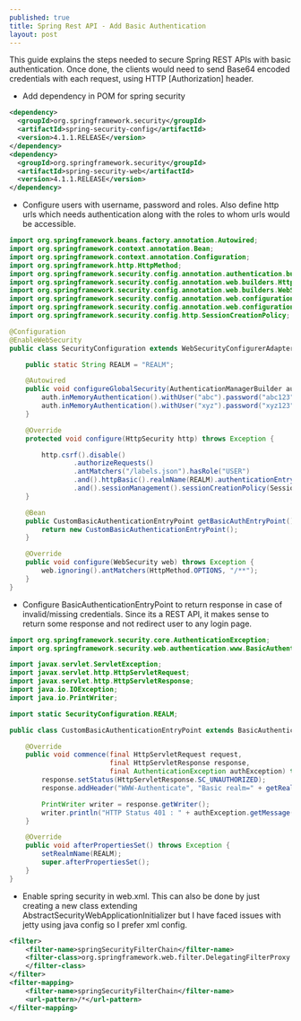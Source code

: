 ```yaml
---
published: true
title: Spring Rest API - Add Basic Authentication
layout: post
---
```


This guide explains the steps needed to secure Spring REST APIs with basic authentication. Once done, the clients would need to send Base64 encoded credentials with each request, using HTTP [Authorization] header.

- Add dependency in POM for spring security

```xml
<dependency>
  <groupId>org.springframework.security</groupId>
  <artifactId>spring-security-config</artifactId>
  <version>4.1.1.RELEASE</version>
</dependency>
<dependency>
  <groupId>org.springframework.security</groupId>
  <artifactId>spring-security-web</artifactId>
  <version>4.1.1.RELEASE</version>
</dependency>
```

- Configure users with username, password and roles. Also define http urls which needs authentication along with the roles to whom urls would be accessible.

```java
import org.springframework.beans.factory.annotation.Autowired;
import org.springframework.context.annotation.Bean;
import org.springframework.context.annotation.Configuration;
import org.springframework.http.HttpMethod;
import org.springframework.security.config.annotation.authentication.builders.AuthenticationManagerBuilder;
import org.springframework.security.config.annotation.web.builders.HttpSecurity;
import org.springframework.security.config.annotation.web.builders.WebSecurity;
import org.springframework.security.config.annotation.web.configuration.EnableWebSecurity;
import org.springframework.security.config.annotation.web.configuration.WebSecurityConfigurerAdapter;
import org.springframework.security.config.http.SessionCreationPolicy;

@Configuration
@EnableWebSecurity
public class SecurityConfiguration extends WebSecurityConfigurerAdapter {

    public static String REALM = "REALM";

    @Autowired
    public void configureGlobalSecurity(AuthenticationManagerBuilder auth) throws Exception {
        auth.inMemoryAuthentication().withUser("abc").password("abc123").roles("USER");
        auth.inMemoryAuthentication().withUser("xyz").password("xyz123").roles("USER");
    }

    @Override
    protected void configure(HttpSecurity http) throws Exception {

        http.csrf().disable()
                .authorizeRequests()
                .antMatchers("/labels.json").hasRole("USER")
                .and().httpBasic().realmName(REALM).authenticationEntryPoint(getBasicAuthEntryPoint())
                .and().sessionManagement().sessionCreationPolicy(SessionCreationPolicy.STATELESS);
    }

    @Bean
    public CustomBasicAuthenticationEntryPoint getBasicAuthEntryPoint() {
        return new CustomBasicAuthenticationEntryPoint();
    }

    @Override
    public void configure(WebSecurity web) throws Exception {
        web.ignoring().antMatchers(HttpMethod.OPTIONS, "/**");
    }
}
```

- Configure BasicAuthenticationEntryPoint to return response in case of invalid/missing credentials. Since its a REST API, it makes sense to return some response and not redirect user to any login page.

```java
import org.springframework.security.core.AuthenticationException;
import org.springframework.security.web.authentication.www.BasicAuthenticationEntryPoint;

import javax.servlet.ServletException;
import javax.servlet.http.HttpServletRequest;
import javax.servlet.http.HttpServletResponse;
import java.io.IOException;
import java.io.PrintWriter;

import static SecurityConfiguration.REALM;

public class CustomBasicAuthenticationEntryPoint extends BasicAuthenticationEntryPoint {

    @Override
    public void commence(final HttpServletRequest request,
                         final HttpServletResponse response,
                         final AuthenticationException authException) throws IOException, ServletException {
        response.setStatus(HttpServletResponse.SC_UNAUTHORIZED);
        response.addHeader("WWW-Authenticate", "Basic realm=" + getRealmName() + "");

        PrintWriter writer = response.getWriter();
        writer.println("HTTP Status 401 : " + authException.getMessage());
    }

    @Override
    public void afterPropertiesSet() throws Exception {
        setRealmName(REALM);
        super.afterPropertiesSet();
    }
}
```

- Enable spring security in web.xml. This can also be done by just creating a new class extending AbstractSecurityWebApplicationInitializer but I have faced issues with jetty using java config so I prefer xml config.


```xml
<filter>
    <filter-name>springSecurityFilterChain</filter-name>
    <filter-class>org.springframework.web.filter.DelegatingFilterProxy
    </filter-class>
</filter>
<filter-mapping>
    <filter-name>springSecurityFilterChain</filter-name>
    <url-pattern>/*</url-pattern>
</filter-mapping>
```


